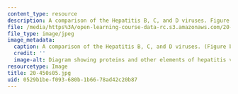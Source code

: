 ```yaml
---
content_type: resource
description: A comparison of the Hepatitis B, C, and D viruses. Figure by MIT OCW.
file: /media/https%3A/open-learning-course-data-rc.s3.amazonaws.com/20-450-molecular-and-cellular-pathophysiology-be-450-spring-2005/0529b1bef093680b1b6678ad42c20b87_20-450s05.jpg
file_type: image/jpeg
image_metadata:
  caption: A comparison of the Hepatitis B, C, and D viruses. (Figure by MIT OpenCourseWare.)
  credit: ''
  image-alt: Diagram showing proteins and other elements of hepatitis viruses.
resourcetype: Image
title: 20-450s05.jpg
uid: 0529b1be-f093-680b-1b66-78ad42c20b87
---
```


